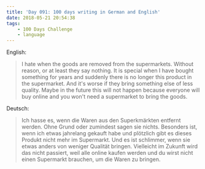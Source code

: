 ```yaml
---
title: 'Day 091: 100 days writing in German and English'
date: 2018-05-21 20:54:38
tags:
    - 100 Days Challenge
    - language
---
```

English:
> I hate when the goods are removed from the supermarkets. Without reason, or at least they say nothing. It is special when I have bought something for years and suddenly there is no longer this product in the supermarket. And it's worse if they bring something else of less quality. Maybe in the future this will not happen because everyone will buy online and you won't need a supermarket to bring the goods.

Deutsch:
> Ich hasse es, wenn die Waren aus den Superkmärkten entfernt werden. Ohne Grund oder zumindest sagen sie nichts. Besonders ist, wenn ich etwas jahrelang gekauft habe und plötzlich gibt es dieses Produkt nicht mehr im Supermarkt. Und es ist schlimmer, wenn sie etwas anders von weniger Qualität bringen. Vielleicht im Zukunft wird das nicht passiert, weil alle online kaufen werden und du wirst nicht einen Supermarkt brauchen, um die Waren zu bringen.